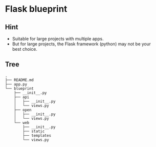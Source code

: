 # Flask blueprint

## Hint

- Suitable for large projects with multiple apps.
- But for large projects, the Flask framework (python) may not be your best choice.


## Tree

```shell
.
├── README.md
├── app.py
└── blueprint
    ├── __init__.py
    ├── api
    │   ├── __init__.py
    │   └── views.py
    ├── open
    │   ├── __init__.py
    │   └── views.py
    └── web
        ├── __init__.py
        ├── static
        ├── templates
        └── views.py
```

